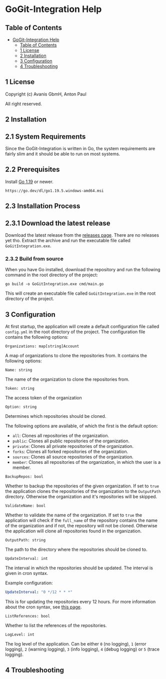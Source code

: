 # **GoGit-Integration Help**

## Table of Contents

- [GoGit-Integration Help](#gogit-integration-help)
  - [Table of Contents](#table-of-contents)
  - [1 License](#1-license)
  - [2 Installation](#2-installation)
  - [3 Configuration](#3-configuration)
  - [4 Troubleshooting](#4-troubleshooting)

## 1 License

Copyright (c) Avanis GbmH, Anton Paul

All right reserved.

## 2 Installation

## 2.1 System Requirements

Since the GoGit-Integration is written in Go, the system requirements are fairly slim and it should be able to run on most systems.

## 2.2 Prerequisites

Install [Go 1.19](https://golang.org/doc/install) or newer.
```text
https://go.dev/dl/go1.19.5.windows-amd64.msi
```

## 2.3 Installation Process

## 2.3.1 Download the latest release

Download the latest release from the [releases page](https://github.com/AntonSkrub/GoGit-Integration/releases).
There are no releases yet tho.
Extract the archive and run the executable file called `GoGitIntegration.exe`.

### 2.3.2 Build from source

When you have Go installed, download the repository and run the following command in the root directory of the project:

```text
go build -o GoGitIntegration.exe cmd/main.go
```

This will create an executable file called `GoGitIntegration.exe` in the root directory of the project.

## 3 Configuration

At first startup, the application will create a default configuration file called `config.yml` in the root directory of the project.
The configuration file contains the following options:

`Organizations: map[string]Account`

A map of organizations to clone the repositories from. It contains the following options:

`Name: string`

The name of the organization to clone the repositories from.

`Token: string`

The access token of the organization

`Option: string`

Determines which repositories should be cloned.

The following options are available, of which the first is the default option:
- `all`: Clones all repositories of the organization.
- `public`: Clones all public repositories of the organization.
- `private`: Clones all private repositories of the organization.
- `forks`: Clones all forked repositories of the organization.
- `sources`: Clones all source repositories of the organization.
- `member`: Clones all repositories of the organization, in which the user is a member.

`BackupRepos: bool`

Whether to backup the repositories of the given organization.
If set to `true` the application clones the repositories of the organization to the `OutputPath` directory. Otherwise the organization and it's repositories will be skipped.

`ValidateName: bool`

Whether to validate the name of the organization.
If set to `true` the application will check if the `full_name` of the repository contains the name of the organization and if not, the repository will not be cloned. Otherwise the application will clone all repositories found in the organization.

`OutputPath: string`

The path to the directory where the repositories should be cloned to.

`UpdateInterval: int`

The interval in which the repositories should be updated.
The interval is given in cron syntax.

Example configuration:

```yaml
UpdateInterval: "0 */12 * * *"
```

This is for updating the repositories every 12 hours.
For more information about the cron syntax, see [this page](https://pkg.go.dev/github.com/robfig/cron/v3#hdr-CRON_Expression_Format).

`ListReferences: bool`

Whether to list the references of the repositories.

`LogLevel: int`

The log level of the application. Can be either `0` (no logging), `1` (error logging), `2` (warning logging), `3` (info logging), `4` (debug logging) or `5` (trace logging).

## 4 Troubleshooting

